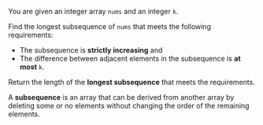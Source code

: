 You are given an integer array `nums` and an integer `k`.

Find the longest subsequence of `nums` that meets the following requirements:

- The subsequence is **strictly increasing** and
- The difference between adjacent elements in the subsequence is **at most** `k`.

Return the length of the **longest subsequence** that meets the requirements.

A **subsequence** is an array that can be derived from another array by deleting some or no elements without changing the order of the remaining elements.